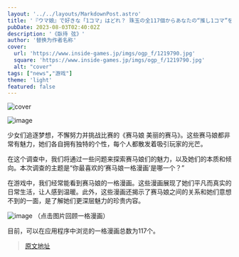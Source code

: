 ```yaml
---
layout: '../../layouts/MarkdownPost.astro'
title: '『ウマ娘』で好きな「1コマ」はどれ？ 珠玉の全117個からあなたの“推し1コマ”を大募集！【アンケート】'
pubDate: 2023-08-03T02:40:02Z
description: '《臥待 弦》'
author: '替换为作者名称'
cover:
  url: 'https://www.inside-games.jp/imgs/ogp_f/1219790.jpg'
  square: 'https://www.inside-games.jp/imgs/ogp_f/1219790.jpg'
  alt: "cover"
tags: ["news","游戏"]
theme: 'light'
featured: false
---
```


![cover](https://www.inside-games.jp/imgs/ogp_f/1219790.jpg)

![image](https://www.inside-games.jp/imgs/zoom/1219670.png)

少女们追逐梦想，不懈努力并挑战比赛的《赛马娘 美丽的赛马》。这些赛马娘都非常有魅力，她们各自拥有独特的个性，每个人都散发着吸引玩家的光芒。

在这个调查中，我们将通过一些问题来探索赛马娘们的魅力，以及她们的本质和倾向。本次调查的主题是“你最喜欢的‘赛马娘一格漫画’是哪一个？”

在游戏中，我们经常能看到赛马娘的一格漫画。这些漫画展现了她们平凡而真实的日常生活，让人感到温暖。此外，这些漫画还揭示了赛马娘之间的关系和她们意想不到的一面，是了解她们更深层魅力的珍贵内容。

![image](https://www.inside-games.jp/imgs/zoom/1219671.jpg)
（点击图片回顾一格漫画）

目前，可以在应用程序中浏览的一格漫画总数为117个。

>[原文地址](https://www.inside-games.jp/article/2023/08/03/147605.html)  